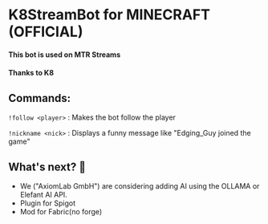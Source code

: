 # K8StreamBot for MINECRAFT (OFFICIAL)
#### This bot is used on MTR Streams
#### Thanks to K8
## Commands:
`!follow <player>` : Makes the bot follow the player 

`!nickname <nick>` : Displays a funny message like "Edging_Guy joined the game"
## What's next? 🚀
- We ("AxiomLab GmbH") are considering adding AI using the OLLAMA or Elefant AI API.
- Plugin for Spigot
- Mod for Fabric(no forge)
